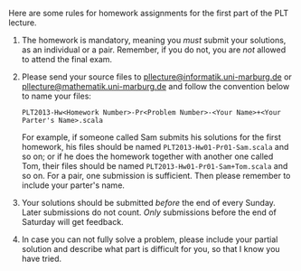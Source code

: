 Here are some rules for homework assignments for the first part of the PLT
lecture.

1. The homework is mandatory, meaning you _must_ submit your solutions, as an
   individual or a pair.  Remember, if you do not, you are _not_ allowed to
   attend the final exam.

2. Please send your source files to <pllecture@informatik.uni-marburg.de> or
   <pllecture@mathematik.uni-marburg.de> and follow the convention below to
   name your files:

    ```
    PLT2013-Hw<Homework Number>-Pr<Problem Number>-<Your Name>+<Your Parter's Name>.scala
    ```

    For example, if someone called Sam submits his solutions for the first
    homework, his files should be named `PLT2013-Hw01-Pr01-Sam.scala` and so
    on; or if he does the homework together with another one called Tom, their
    files should be named `PLT2013-Hw01-Pr01-Sam+Tom.scala` and so on.  For a
    pair, one submission is sufficient.  Then please remember to include your
    parter's name.

3. Your solutions should be submitted _before_ the end of every Sunday.  Later
   submissions do not count.  _Only_ submissions before the end of Saturday
   will get feedback. 

4. In case you can not fully solve a problem, please include your partial
   solution and describe what part is difficult for you, so that I know you
   have tried.

